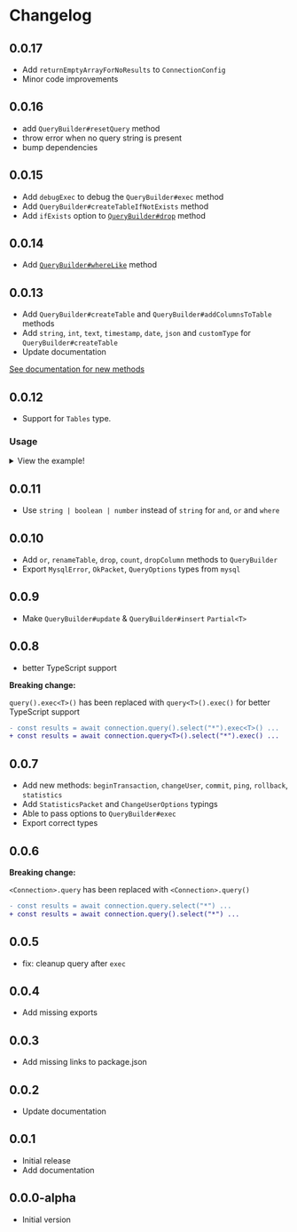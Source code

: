 # Changelog

## 0.0.17

- Add `returnEmptyArrayForNoResults` to `ConnectionConfig`
- Minor code improvements

## 0.0.16

- add `QueryBuilder#resetQuery` method
- throw error when no query string is present
- bump dependencies

## 0.0.15

- Add `debugExec` to debug the `QueryBuilder#exec` method
- Add `QueryBuilder#createTableIfNotExists` method
- Add `ifExists` option to [`QueryBuilder#drop`](https://github.com/Dev-CasperTheGhost/mysql.ts/blob/main/docs/Query.md#drop) method

## 0.0.14

- Add [`QueryBuilder#whereLike`](https://github.com/Dev-CasperTheGhost/mysql.ts/blob/main/docs/Query.md#where-like) method

## 0.0.13

- Add `QueryBuilder#createTable` and `QueryBuilder#addColumnsToTable` methods
- Add `string`, `int`, `text`, `timestamp`, `date`, `json` and `customType` for `QueryBuilder#createTable`
- Update documentation

[See documentation for new methods](https://github.com/Dev-CasperTheGhost/mysql.ts/blob/main/docs/Query.md#create-table)

## 0.0.12

- Support for `Tables` type.

### Usage

<details>

<summary>View the example!</summary>

```ts
import { createConnection } from "@casper124578/mysql.ts";

type MyTables = "books" | "authors";

async function init() {
  // pass it in here!
  const connection = await createConnection<MyTables>({
    /* options */
  });

  // Works!
  const results = await connection.query().select("*").from("books").exec();

  // Typescript error!
  const other = await connection.query().select("*").from("nope").exec();
}
```

</details>

## 0.0.11

- Use `string | boolean | number` instead of `string` for `and`, `or` and `where`

## 0.0.10

- Add `or`, `renameTable`, `drop`, `count`, `dropColumn` methods to `QueryBuilder`
- Export `MysqlError`, `OkPacket`, `QueryOptions` types from `mysql`

## 0.0.9

- Make `QueryBuilder#update` & `QueryBuilder#insert` `Partial<T>`

## 0.0.8

- better TypeScript support

**Breaking change:**

`query().exec<T>()` has been replaced with `query<T>().exec()` for better TypeScript support

```diff
- const results = await connection.query().select("*").exec<T>() ...
+ const results = await connection.query<T>().select("*").exec() ...
```

## 0.0.7

- Add new methods: `beginTransaction`, `changeUser`, `commit`, `ping`, `rollback`, `statistics`
- Add `StatisticsPacket` and `ChangeUserOptions` typings
- Able to pass options to `QueryBuilder#exec`
- Export correct types

## 0.0.6

**Breaking change:**

`<Connection>.query` has been replaced with `<Connection>.query()`

```diff
- const results = await connection.query.select("*") ...
+ const results = await connection.query().select("*") ...
```

## 0.0.5

- fix: cleanup query after `exec`

## 0.0.4

- Add missing exports

## 0.0.3

- Add missing links to package.json

## 0.0.2

- Update documentation

## 0.0.1

- Initial release
- Add documentation

## 0.0.0-alpha

- Initial version
